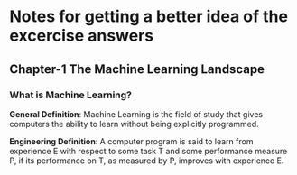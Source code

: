 # Notes for getting a better idea of the excercise answers

## Chapter-1 The Machine Learning Landscape

### What is Machine Learning?

**General Definition**:
Machine Learning is the field of study that gives computers 
the ability to learn without being explicitly programmed. 

**Engineering Definition**:
A computer program is said to learn from experience E with respect to some task T
and some performance measure P, if its performance on T, as measured by P, improves
with experience E.
